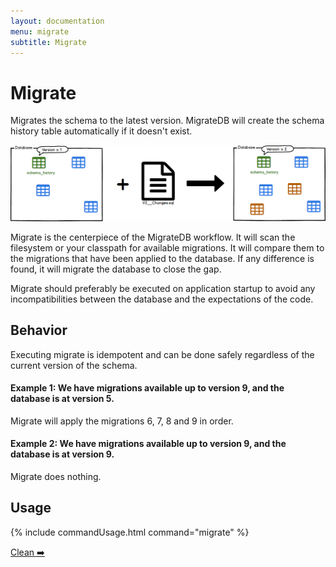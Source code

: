 ```yaml
---
layout: documentation
menu: migrate
subtitle: Migrate
---
```


# Migrate

Migrates the schema to the latest version. MigrateDB will create the schema history table automatically if it doesn't exist.

![Migrate](/assets/balsamiq/command-migrate.png)

Migrate is the centerpiece of the MigrateDB workflow. It will scan the filesystem or your classpath for available migrations.
It will compare them to the migrations that have been applied to the database. If any difference is found, it will migrate the database to close the gap.

Migrate should preferably be executed on application startup to avoid any incompatibilities between the database and the expectations of the code.

## Behavior

Executing migrate is idempotent and can be done safely regardless of the current version of the schema.

#### Example 1: We have migrations available up to version 9, and the database is at version 5.

Migrate will apply the migrations 6, 7, 8 and 9 in order.

#### Example 2: We have migrations available up to version 9, and the database is at version 9.

Migrate does nothing.

## Usage

{% include commandUsage.html command="migrate" %}

<p class="next-steps">
    <a class="btn btn-primary" href="/migratedb/documentation/command/clean">Clean ➡️</a>
</p>
